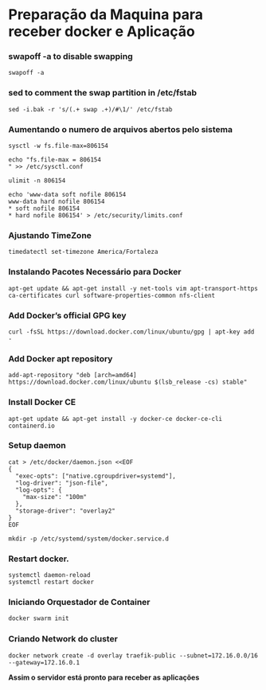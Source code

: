 # Preparação da Maquina para receber docker e Aplicação

### swapoff -a to disable swapping
```
swapoff -a

```

### sed to comment the swap partition in /etc/fstab
```
sed -i.bak -r 's/(.+ swap .+)/#\1/' /etc/fstab
```

### Aumentando o numero de arquivos abertos pelo sistema
```
sysctl -w fs.file-max=806154

echo "fs.file-max = 806154
" >> /etc/sysctl.conf

ulimit -n 806154

echo 'www-data soft nofile 806154
www-data hard nofile 806154
* soft nofile 806154
* hard nofile 806154' > /etc/security/limits.conf
```
### Ajustando TimeZone
```
timedatectl set-timezone America/Fortaleza

```
### Instalando Pacotes Necessário para Docker
```
apt-get update && apt-get install -y net-tools vim apt-transport-https ca-certificates curl software-properties-common nfs-client

```
### Add Docker’s official GPG key
```
curl -fsSL https://download.docker.com/linux/ubuntu/gpg | apt-key add -
```

### Add Docker apt repository
```
add-apt-repository "deb [arch=amd64] https://download.docker.com/linux/ubuntu $(lsb_release -cs) stable"
```

### Install Docker CE
```
apt-get update && apt-get install -y docker-ce docker-ce-cli containerd.io
```

### Setup daemon
```
cat > /etc/docker/daemon.json <<EOF
{
  "exec-opts": ["native.cgroupdriver=systemd"],
  "log-driver": "json-file",
  "log-opts": {
    "max-size": "100m"
  },
  "storage-driver": "overlay2"
}
EOF

mkdir -p /etc/systemd/system/docker.service.d
```
### Restart docker.
```
systemctl daemon-reload
systemctl restart docker
```

### Iniciando Orquestador de Container
```bash
docker swarm init 

```
### Criando Network do cluster
```
docker network create -d overlay traefik-public --subnet=172.16.0.0/16 --gateway=172.16.0.1
```

**Assim o servidor está pronto para receber as aplicações**
